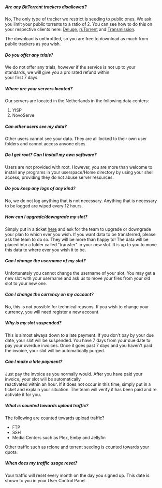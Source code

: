 ##### Are any BitTorrent trackers disallowed?

No, The only type of tracker we restrict is seeding to public ones. We ask you limit your public torrents to a ratio of 2. You can see how to do this on your respective clients here: [Deluge](https://docs.usbx.me/books/deluge/page/limiting-seeding-ratio-in-deluge), [ruTorrent](https://docs.usbx.me/books/rtorrentrutorrent/page/limiting-seeding-ratio-in-rutorrent) and [Transmission](https://docs.usbx.me/books/transmission/page/limit-seeding-ratio-in-transmission).

The download is unthrottled, so you are free to download as much from public trackers as you wish.

##### Do you offer any trials?

We do not offer any trials, however if the service is not up to your standards, we will give you a pro rated refund within  
your first 7 days.

##### Where are your servers located?

Our servers are located in the Netherlands in the following data centers:

1. YISP
2. NovoServe

##### Can other users see my data?

Other users cannot see your data. They are all locked to their own user folders and cannot access anyone elses.

##### Do I get root? Can I install my own software?

Users are not provided with root. However, you are more than welcome to install any programs in your userspace/Home directory by using your shell access, providing they do not abuse server resources.

##### Do you keep any logs of any kind?

No, we do not log anything that is not necessary. Anything that is necessary to be logged are wiped every 12 hours.

##### How can I upgrade/downgrade my slot?

Simply put in a ticket [here](https://my.ultraseedbox.com/submitticket.php) and ask for the team to upgrade or downgrade your plan to which ever you wish. If you want 
data to be transferred, please ask the team to do so. They will be more than happy to! The data will be placed into a folder called "transfer" in your new slot. It is up to you to move this data to where ever you wish it to be.

##### Can I change the username of my slot?

Unfortunately you cannot change the username of your slot. You may get a new slot with your username and ask us to move your files from your old slot to your new one.

##### Can I change the currency on my account?

No, this is not possible for technical reasons. If you wish to change your currency, you will need register a new account.

##### Why is my slot suspended?

This is almost always down to a late payment. If you don't pay by your due date, your slot will be suspended. You have 7 days from your due date to pay your overdue invoices. Once it goes past 7 days and you haven't paid the invoice, your slot will be automatically purged.

##### Can I make a late payment?

Just pay the invoice as you normally would. After you have paid your invoice, your slot will be automatically  
reactivated within an hour. If it does not occur in this time, simply put in a ticket and explain your situation. The team will verify it has been paid and re activate it for you.

##### What is counted towards upload traffic?

The following are counted towards upload traffic?

* FTP
* SSH
* Media Centers such as Plex, Emby and Jellyfin

Other traffic such as rclone and torrent seeding is counted towards your quota.

##### When does my traffic usage reset?

Your traffic will reset every month on the day you signed up. This date is shown to you in your User Control Panel.